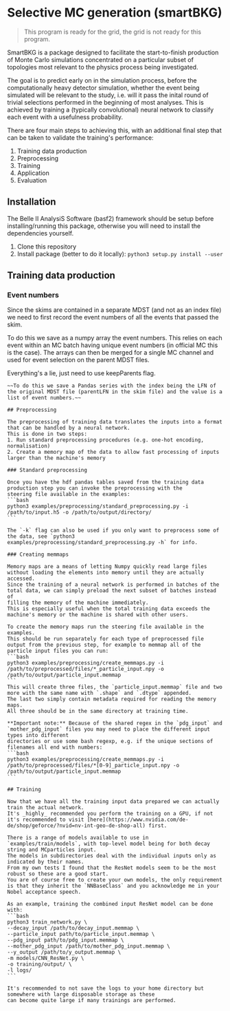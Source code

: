 # Selective MC generation (smartBKG)

> This program is ready for the grid, the grid is not ready for this program.

SmartBKG is a package designed to facilitate the start-to-finish production of Monte Carlo simulations concentrated on a particular
subset of topologies most relevant to the physics process being investigated.

The goal is to predict early on in the simulation process, before the computationally heavy detector simulation, whether the event being simulated
will be relevant to the study, i.e. will it pass the inital round of trivial selections performed in the beginning of most analyses.
This is achieved by training a (typically convolutional) neural network to classify each event with a usefulness probability.

There are four main steps to achieving this, with an additional final step that can be taken to validate the training's performance:
1. Training data production
2. Preprocessing
3. Training
4. Application
5. Evaluation

## Installation

The Belle II AnalysiS Software (basf2) framework should be setup before installing/running this package, otherwise you will need to install
the dependencies yourself.

1. Clone this repository
2. Install package (better to do it locally): `python3 setup.py install --user`

## Training data production

### Event numbers

Since the skims are contained in a separate MDST (and not as an index file) we 
need to first record the event numbers of all the events that passed the skim.

To do this we save as a numpy array the event numbers.
This relies on each event within an MC batch having unique event numbers (in official MC this is the case).
The arrays can then be merged for a single MC channel and used for event selection on the parent MDST files.

Everything's a lie, just need to use keepParents flag.
~~~At the moment can't seem to access parent event number during processing (overwritten on import?), but when I can:~~~
~~To do this we save a Pandas series with the index being the LFN of the original MDST file (parentLFN in the skim file) and the value is a list of event numbers.~~

## Preprocessing

The preprocessing of training data translates the inputs into a format that can be handled by a neural network.
This is done in two steps:
1. Run standard preprocessing procedures (e.g. one-hot encoding, normalisation)
2. Create a memory map of the data to allow fast processing of inputs larger than the machine's memory

### Standard preprocessing

Once you have the hdf pandas tables saved from the training data production step you can invoke the preprocessing with the
steering file available in the examples:
```bash
python3 examples/preprocessing/standard_preprocessing.py -i /path/to/input.h5 -o /path/to/output/directory/
```

The `-k` flag can also be used if you only want to preprocess some of the data, see `python3 examples/preprocessing/standard_preprocessing.py -h` for info.

### Creating memmaps

Memory maps are a means of letting Numpy quickly read large files without loading the elements into memory until they are actually accessed.
Since the training of a neural network is performed in batches of the total data, we can simply preload the next subset of batches instead of
filling the memory of the machine immediately.
This is especially useful when the total training data exceeds the machine's memory or the machine is shared with other users.

To create the memory maps run the steering file available in the examples.
This should be run separately for each type of preprocessed file output from the previous step, for example to memmap all of the
particle input files you can run:
```bash
python3 examples/preprocessing/create_memmaps.py -i /path/to/preprocessed/files/*_particle_input.npy -o /path/to/output/particle_input.memmap
```
This will create three files, the `particle_input.memmap` file and two more with the same name with `.shape` and `.dtype` appended.
The last two simply contain metadata required for reading the memory maps.
All three should be in the same directory at training time.

**Important note:** Because of the shared regex in the `pdg_input` and `mother_pdg_input` files you may need to place the different input types into different
directories or use some bash regexp, e.g. if the unique sections of filenames all end with numbers:
```bash
python3 examples/preprocessing/create_memmaps.py -i /path/to/preprocessed/files/*[0-9]_particle_input.npy -o /path/to/output/particle_input.memmap
```

## Training

Now that we have all the training input data prepared we can actually train the actual network.
It's _highly_ recommended you perform the training on a GPU, if not it's recommended to visit [here](https://www.nvidia.com/de-de/shop/geforce/?nvid=nv-int-geo-de-shop-all) first.

There is a range of models available to use in `examples/train/models`, with top-level model being for both decay string and MCparticles input.
The models in subdirectories deal with the individual inputs only as indicated by their names.
From my own tests I found that the ResNet models seem to be the most robust so these are a good start.
You are of course free to create your own models, the only requirement is that they inherit the `NNBaseClass` and you acknowledge me in your Nobel acceptance speech.

As an example, training the combined input ResNet model can be done with:
```bash
python3 train_network.py \
--decay_input /path/to/decay_input.memmap \
--particle_input path/to/particle_input.memmap \
--pdg_input path/to/pdg_input.memmap \
--mother_pdg_input /path/to/mother_pdg_input.memmap \
--y_output /path/to/y_output.memmap \
-m models/CNN_ResNet.py \
-o training/output/ \
-l logs/
```

It's recommended to not save the logs to your home directory but somewhere with large disposable storage as these
can become quite large if many trainings are performed.
